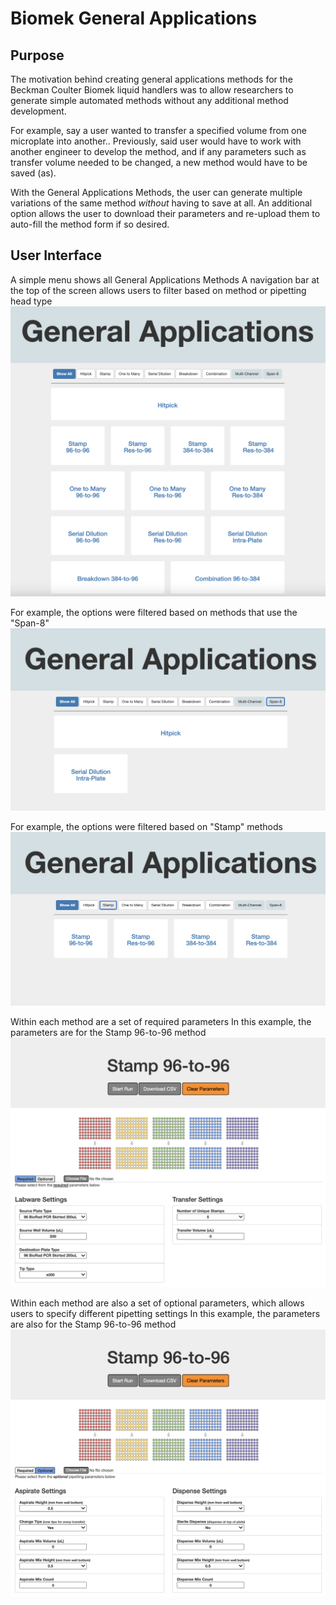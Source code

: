 # Biomek General Applications 

## Purpose
The motivation behind creating general applications methods for the Beckman Coulter Biomek liquid handlers was to allow researchers to generate simple automated methods without any additional method development.

For example, say a user wanted to transfer a specified volume from one microplate into another.. Previously, said user would have to work with another engineer to develop the method, and if any parameters such as transfer volume needed to be changed, a new method would have to be saved (as).

With the General Applications Methods, the user can generate multiple variations of the same method _without_ having to save at all. An additional option allows the user to download their parameters and re-upload them to auto-fill the method form if so desired.

## User Interface
A simple menu shows all General Applications Methods
A navigation bar at the top of the screen allows users to filter based on method or pipetting head type
![Menu](General%20Applications/resources/Menu.png)</br>

For example, the options were filtered based on methods that use the "Span-8"
![Menu Span-8](General%20Applications/resources/Menu_Span8.png)</br>

For example, the options were filtered based on "Stamp" methods
![Menu Stamp](General%20Applications/resources/Menu_Stamp.png)</br>

Within each method are a set of required parameters
In this example, the parameters are for the Stamp 96-to-96 method
![Stamp Required Parameters](General%20Applications/resources/Stamp_Required.png)</br>

Within each method are also a set of optional parameters, which allows users to specify different pipetting settings
In this example, the parameters are also for the Stamp 96-to-96 method
![Stamp Optional Parameters](General%20Applications/resources/Stamp_Optional.png)</br>
